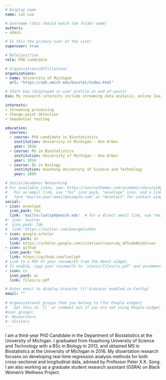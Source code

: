 ```yaml
---
# Display name
name: Lan Luo

# Username (this should match the folder name)
authors:
- admin

# Is this the primary user of the site?
superuser: true

# Role/position
role: PhD Candidate

# Organizations/Affiliations
organizations:
- name: University of Michigan
  url: "https://sph.umich.edu/biostat/index.html"

# Short bio (displayed in user profile at end of posts)
bio: My research interests include streaming data analysis, online learning, change-point detection, sequential testing and longitudinal data analysis.

interests:
- Streaming processing
- Change-point detection
- Sequential testing

education:
  courses:
  - course: PhD candidate in Biostatistics
    institution: University of Michigan - Ann Arbor
    year: 2016
  - course: MS in Biostatistics
    institution: University of Michigan - Ann Arbor
    year: 2014
  - course: BS in Biology
    institution: Huazhong University of Science and Technology
    year: 2009

# Social/Academic Networking
# For available icons, see: https://sourcethemes.com/academic/docs/widgets/#icons
#   For an email link, use "fas" icon pack, "envelope" icon, and a link in the
#   form "mailto:your-email@example.com" or "#contact" for contact widget.
social:
- icon: envelope
  icon_pack: fas
  link: 'mailto:luolsph@umich.edu'  # For a direct email link, use "mailto:test@example.org".
#- icon: twitter
#  icon_pack: fab
#  link: https://twitter.com/GeorgeCushen
- icon: google-scholar
  icon_pack: ai
  link: https://scholar.google.com/citations?user=dy_mF5cAAAAJ&hl=en
- icon: github
  icon_pack: fab
  link: https://github.com/luolsph
# Link to a PDF of your resume/CV from the About widget.
# To enable, copy your resume/CV to `static/files/cv.pdf` and uncomment the lines below.  
- icon: cv
  icon_pack: ai
  link: files/cv.pdf

# Enter email to display Gravatar (if Gravatar enabled in Config)
email: ""
  
# Organizational groups that you belong to (for People widget)
#   Set this to `[]` or comment out if you are not using People widget.  
#user_groups:
#- Researchers
#- Visitors
---
```


I am a third-year PhD Candidate in the Department of Biostatistics at the University of Michigan. I graduated from Huazhong University of Science and Technology with a BSc in Biology in 2013, and obtained MS in Biostatistics at the University of Michigan in 2016. My dissertation research focuses on developing real-time regression analysis methods for both cross-sectional and longitudinal data, advised by Professor Peter X.K. Song. I am also working as a graduate student research assistant (GSRA) on Black Women’s Wellness Project.
